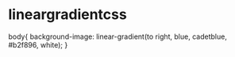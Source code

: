 # lineargradientcss
body{
    background-image: linear-gradient(to right, blue, cadetblue, #b2f896, white); 
}
